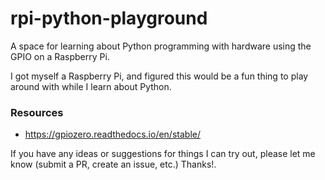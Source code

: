# rpi-python-playground
A space for learning about Python programming with hardware using the GPIO on a Raspberry Pi.

I got myself a Raspberry Pi, and figured this would be a fun thing to play around with while I learn about Python.

### Resources
- https://gpiozero.readthedocs.io/en/stable/

If you have any ideas or suggestions for things I can try out, please let me know (submit a PR, create an issue, etc.)  Thanks!.
